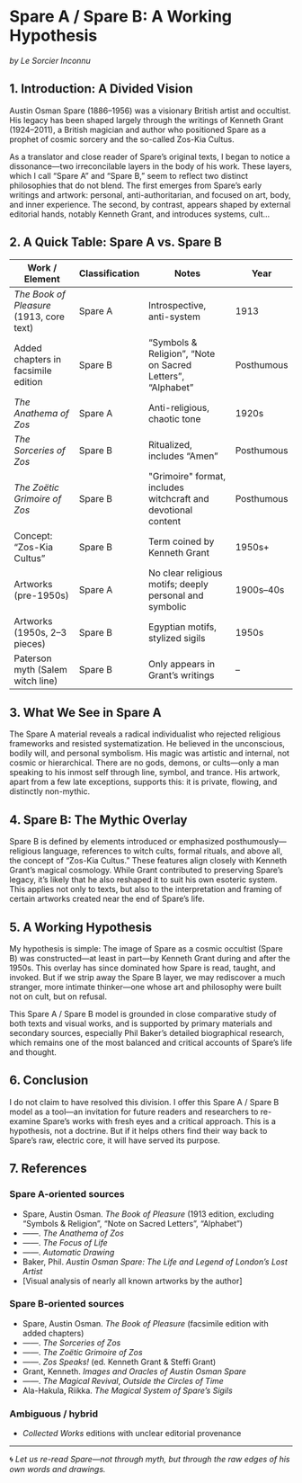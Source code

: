 # Spare A / Spare B: A Working Hypothesis
*by Le Sorcier Inconnu*

## 1. Introduction: A Divided Vision
Austin Osman Spare (1886–1956) was a visionary British artist and occultist. His legacy has been shaped largely through the writings of Kenneth Grant (1924–2011), a British magician and author who positioned Spare as a prophet of cosmic sorcery and the so-called Zos-Kia Cultus.

As a translator and close reader of Spare’s original texts, I began to notice a dissonance—two irreconcilable layers in the body of his work. These layers, which I call “Spare A” and “Spare B,” seem to reflect two distinct philosophies that do not blend. The first emerges from Spare’s early writings and artwork: personal, anti-authoritarian, and focused on art, body, and inner experience. The second, by contrast, appears shaped by external editorial hands, notably Kenneth Grant, and introduces systems, cult...

## 2. A Quick Table: Spare A vs. Spare B

| Work / Element                                               | Classification | Notes                                                                 | Year        |
|--------------------------------------------------------------|----------------|-----------------------------------------------------------------------|-------------|
| *The Book of Pleasure* (1913, core text)                     | Spare A        | Introspective, anti-system                                            | 1913        |
| Added chapters in facsimile edition                          | Spare B        | “Symbols & Religion”, “Note on Sacred Letters”, “Alphabet”           | Posthumous  |
| *The Anathema of Zos*                                        | Spare A        | Anti-religious, chaotic tone                                          | 1920s       |
| *The Sorceries of Zos*                                       | Spare B        | Ritualized, includes “Amen”                                           | Posthumous  |
| *The Zoëtic Grimoire of Zos*                                 | Spare B        | "Grimoire" format, includes witchcraft and devotional content         | Posthumous  |
| Concept: “Zos-Kia Cultus”                                    | Spare B        | Term coined by Kenneth Grant                                          | 1950s+      |
| Artworks (pre-1950s)                                         | Spare A        | No clear religious motifs; deeply personal and symbolic               | 1900s–40s   |
| Artworks (1950s, 2–3 pieces)                                 | Spare B        | Egyptian motifs, stylized sigils                                      | 1950s       |
| Paterson myth (Salem witch line)                             | Spare B        | Only appears in Grant’s writings                                      | –           |

## 3. What We See in Spare A
The Spare A material reveals a radical individualist who rejected religious frameworks and resisted systematization. He believed in the unconscious, bodily will, and personal symbolism. His magic was artistic and internal, not cosmic or hierarchical. There are no gods, demons, or cults—only a man speaking to his inmost self through line, symbol, and trance. His artwork, apart from a few late exceptions, supports this: it is private, flowing, and distinctly non-mythic.

## 4. Spare B: The Mythic Overlay
Spare B is defined by elements introduced or emphasized posthumously—religious language, references to witch cults, formal rituals, and above all, the concept of “Zos-Kia Cultus.” These features align closely with Kenneth Grant’s magical cosmology. While Grant contributed to preserving Spare’s legacy, it’s likely that he also reshaped it to suit his own esoteric system. This applies not only to texts, but also to the interpretation and framing of certain artworks created near the end of Spare’s life.

## 5. A Working Hypothesis
My hypothesis is simple: The image of Spare as a cosmic occultist (Spare B) was constructed—at least in part—by Kenneth Grant during and after the 1950s. This overlay has since dominated how Spare is read, taught, and invoked. But if we strip away the Spare B layer, we may rediscover a much stranger, more intimate thinker—one whose art and philosophy were built not on cult, but on refusal.

This Spare A / Spare B model is grounded in close comparative study of both texts and visual works, and is supported by primary materials and secondary sources, especially Phil Baker’s detailed biographical research, which remains one of the most balanced and critical accounts of Spare’s life and thought.

## 6. Conclusion
I do not claim to have resolved this division. I offer this Spare A / Spare B model as a tool—an invitation for future readers and researchers to re-examine Spare’s works with fresh eyes and a critical approach. This is a hypothesis, not a doctrine. But if it helps others find their way back to Spare’s raw, electric core, it will have served its purpose.

## 7. References

### Spare A-oriented sources
- Spare, Austin Osman. *The Book of Pleasure* (1913 edition, excluding “Symbols & Religion”, “Note on Sacred Letters”, “Alphabet”)
- ——. *The Anathema of Zos*
- ——. *The Focus of Life*
- ——. *Automatic Drawing*
- Baker, Phil. *Austin Osman Spare: The Life and Legend of London’s Lost Artist*
- [Visual analysis of nearly all known artworks by the author]

### Spare B-oriented sources
- Spare, Austin Osman. *The Book of Pleasure* (facsimile edition with added chapters)
- ——. *The Sorceries of Zos*
- ——. *The Zoëtic Grimoire of Zos*
- ——. *Zos Speaks!* (ed. Kenneth Grant & Steffi Grant)
- Grant, Kenneth. *Images and Oracles of Austin Osman Spare*
- ——. *The Magical Revival*, *Outside the Circles of Time*
- Ala-Hakula, Riikka. *The Magical System of Spare’s Sigils*

### Ambiguous / hybrid
- *Collected Works* editions with unclear editorial provenance

---

🌀 *Let us re-read Spare—not through myth, but through the raw edges of his own words and drawings.*
